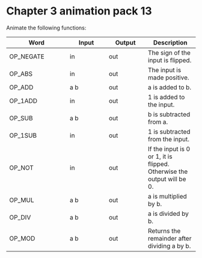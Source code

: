 # Chapter 3 animation pack 13

Animate the following functions:

<table><thead><tr><th width="145">Word</th><th width="88">Input</th><th width="88">Output</th><th>Description</th></tr></thead><tbody><tr><td>OP_NEGATE</td><td>in</td><td>out</td><td>The sign of the input is flipped.</td></tr><tr><td>OP_ABS</td><td>in</td><td>out</td><td>The input is made positive.</td></tr><tr><td>OP_ADD</td><td>a b</td><td>out</td><td>a is added to b.</td></tr><tr><td>OP_1ADD</td><td>in</td><td>out</td><td>1 is added to the input.</td></tr><tr><td>OP_SUB</td><td>a b</td><td>out</td><td>b is subtracted from a.</td></tr><tr><td>OP_1SUB</td><td>in</td><td>out</td><td>1 is subtracted from the input.</td></tr><tr><td>OP_NOT</td><td>in</td><td>out</td><td>If the input is 0 or 1, it is flipped. Otherwise the output will be 0.</td></tr><tr><td>OP_MUL</td><td>a b</td><td>out</td><td>a is multiplied by b.</td></tr><tr><td>OP_DIV</td><td>a b</td><td>out</td><td>a is divided by b.</td></tr><tr><td>OP_MOD</td><td>a b</td><td>out</td><td>Returns the remainder after dividing a by b.</td></tr></tbody></table>
